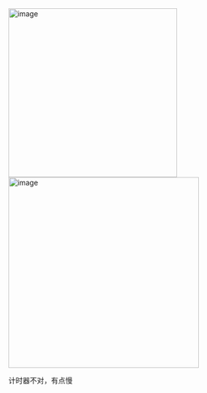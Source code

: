 <img width="332" alt="image" src="https://user-images.githubusercontent.com/33457670/164982661-a83e2ec5-ac39-48ea-92b5-81cf221d5d10.png">

<img width="375" alt="image" src="https://user-images.githubusercontent.com/33457670/164982667-35ae9f7d-fb91-449d-9484-6e7e0b683cde.png">

计时器不对，有点慢
